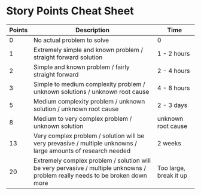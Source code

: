 # Story Points Cheat Sheet

| Points | Description                                                                                                                   | Time        |
| ------ | ----------------------------------------------------------------------------------------------------------------------------- | ----------- |
| 0      | No actual problem to solve                                                                                                    | 0           |
| 1      | Extremely simple and known problem / straight forward solution                                                                | 1 - 2 hours |
| 2      | Simple and known problem / fairly straight forward                                                                            | 2 - 4 hours | 
| 3      | Simple to medium complexity problem / unknown solutions / unknown root cause                                                  | 4 - 8 hours |
| 5      | Medium complexity problem / unknown solution / unknown root cause                                                             | 2 - 3 days  |
| 8      | Medium to very complex problem / unknown solution | unknown root cause                                                        | 1 week      |
| 13     | Very complex problem / solution will be very prevasive / multiple unknowns / large amounts of research needed                 | 2 weeks     |
| 20     | Extremely complex problem / solution will be very pervasive / multiple unknowns / problem really needs to be broken down more | Too large, break it up |
